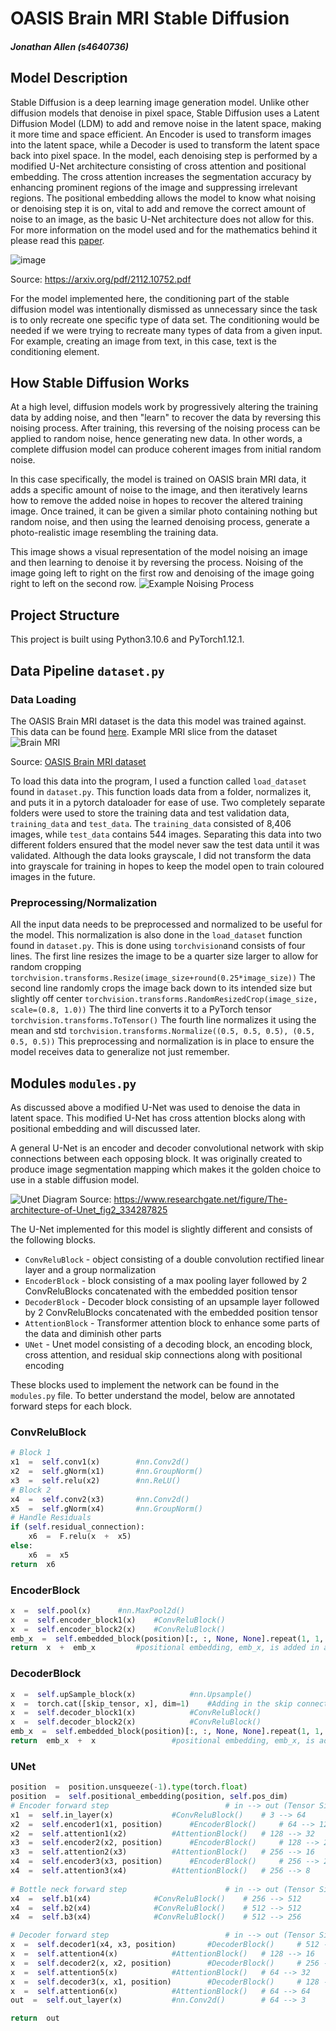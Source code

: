 # OASIS Brain MRI Stable Diffusion

##### Jonathan Allen (s4640736)

## Model Description
Stable Diffusion is a deep learning image generation model. Unlike other diffusion models that denoise in pixel space, Stable Diffusion uses a Latent Diffusion Model (LDM) to add and remove noise in the latent space, making it more time and space efficient. An Encoder is used to transform images into the latent space, while a Decoder is used to transform the latent space back into pixel space. In the model, each denoising step is performed by a modified U-Net architecture consisting of cross attention and positional embedding. The cross attention increases the segmentation accuracy by enhancing prominent regions of the image and suppressing irrelevant regions. The positional embedding allows the model to know what noising or denoising step it is on, vital to add and remove the correct amount of noise to an image, as the basic U-Net architecture does not allow for this. For more information on the model used and for the mathematics behind it please read this [paper](https://arxiv.org/pdf/2112.10752.pdf).

![image](https://miro.medium.com/max/1400/0*rW_y1kjruoT9BSO0.png)

Source: https://arxiv.org/pdf/2112.10752.pdf

For the model implemented here, the conditioning part of the stable diffusion model was intentionally dismissed as unnecessary since the task is to only recreate one specific type of data set. The conditioning would be needed if we were trying to recreate many types of data from a given input. For example, creating an image from text, in this case, text is the conditioning element.

## How Stable Diffusion Works
At a high level, diffusion models work by progressively altering the training data by adding noise, and then "learn" to recover the data by reversing this noising process. After training, this reversing of the noising process can be applied to random noise, hence generating new data. In other words, a complete diffusion model can produce coherent images from initial random noise. 

In this case specifically, the model is trained on OASIS brain MRI data, it adds a specific amount of noise to the image, and then iteratively learns how to remove the added noise in hopes to recover the altered training image. Once trained, it can be given a similar photo containing nothing but random noise, and then using the learned denoising process, generate a photo-realistic image resembling the training data.

This image shows a visual representation of the model noising an image and then learning to denoise it by reversing the process. Noising of the image going left to right on the first row and denoising of the image going right to left on the second row.
![Example Noising Process](https://lh3.googleusercontent.com/432gw-wUaTSikRtRp2IjoIRxM_xLYhy06LXcUYfHmVZoGJfWGl88HX5DO4jUxxhaZdPY_yDsKymTyHqO3oNz5vVv71poNJAwkbaYXtStpA5XyjPTqjvA3NNJK5rJndkgru4f9DPfqdqwKQuazuND-yWpn0uplZ-6mUfboiLh1BNEu1a92Pxm83gDtYfhr7chxzZW1ibgPp6dJ8G75yWy26SxjA6n9hgSDpqQgQj-QmRZURf7zcXnGbPMvk_1Je-uB2nzxIfswWVyb7isxdBKU75NzyV-a6zNLdZY9CDEgU50jzrCYeAA8_mjWNFDHsG_kyQgsCbAcdt4Logvk-d-ipqi12LRE83XsfOWopI9-Bs9FDN0eDBndNTPWh_PsGzaw1ZyAn-tJSzmtRjz3DQnnQ3J34BvFiYkZyPSBErDLvAYemeIphUZ-u7qxlbgi9HmkOU_g4AtMEc637LuMhD8bQN8u9y2cA74giWEce_Xw8E62oR4oowKkKCWWLw6HFs_JoLAAb4NJ6eJs_2JDOvDcKVVyNt07_mWZdNx2xvB2bjEoKIf-s4iBMT0q0RcxqUfhZk8ItM9nRuEkrx1DuGc1BuDWLjsfSUIZ5UHRgRlO11G6-zHhmvPUyAYnguS3k6bs8rTrMmGf6Fu6zWIydvxEUtsfJ97ZsRbmDCe1pbq4dVF-PMLoeTAKQagh0iTd6gvlsHijNsq2erqU0tSiMyVlGOk8tsZs5hVlFDJXCxaMXQpi6Mbpb_ErI-azmB0-CUi8mAdOphz2AKSp_0dMTgyIn25Gc3JI8BFerIVYSee2zjMYPb9NxNskS77yNRyPNCMWKAu4Ogv4zQihrPltHwo0kvz82Fcz6_XjRBy3NOh6NvyRBNujKz24_90iKvrg8wxNo6l4v5Z93MXhv70ctW3d8QPR1zL_I145aBp1A=w642-h319-no?authuser=0)
## Project Structure
This project is built using Python3.10.6 and PyTorch1.12.1.
## Data Pipeline `dataset.py`
### Data Loading
The OASIS Brain MRI dataset is the data this model was trained against. 
This data can be found [here](https://cloudstor.aarnet.edu.au/plus/s/tByzSZzvvVh0hZA). 
Example MRI slice from the dataset
![Brain MRI](https://lh3.googleusercontent.com/pw/AL9nZEViraVfAx4nNjNFk7ga3r2QBN5zKUvgXMg7C-OvQLNKJN_mnTjKSrS4PmHYn5VZlt0ZUenfr15Bym4h08bWUF6XhivR0WwOXxGN1IJM2C7_oxYpSskmnNR9tzFdSVWPNmuhdTFF24qV4DDC4qrnkUx2=s256-no?authuser=0)

Source: [OASIS Brain MRI dataset](https://cloudstor.aarnet.edu.au/plus/s/tByzSZzvvVh0hZA)

To load this data into the program, I used a function called `load_dataset` found in `dataset.py`. This function loads data from a folder, normalizes it, and puts it in a pytorch dataloader for ease of use.
Two completely separate folders were used to store the training data and test validation data, `training_data` and `test_data`. The `training_data` consisted of 8,406 images, while `test_data` contains 544 images. Separating this data into two different folders ensured that the model never saw the test data until it was validated.
Although the data looks grayscale, I did not transform the data into grayscale for training in hopes to keep the model open to train coloured images in the future.

### Preprocessing/Normalization
All the input data needs to be preprocessed and normalized to be useful for the model. This normalization is also done in the `load_dataset` function found in `dataset.py`. This is done using `torchvision`and consists of four lines.
The first line resizes the image to be a quarter size larger to allow for random cropping
`torchvision.transforms.Resize(image_size+round(0.25*image_size))`
The second line randomly crops the image back down to its intended size but slightly off center
`torchvision.transforms.RandomResizedCrop(image_size, scale=(0.8, 1.0))`
The third line converts it to a PyTorch tensor
`torchvision.transforms.ToTensor()`
The fourth line normalizes it using the mean and std
`torchvision.transforms.Normalize((0.5, 0.5, 0.5), (0.5, 0.5, 0.5))`
This preprocessing and normalization is in place to ensure the model receives data to generalize not just remember. 

## Modules `modules.py`
As discussed above a modified U-Net was used to denoise the data in latent space. This modified U-Net has cross attention blocks along with positional embedding and will discussed later.

A general U-Net is an encoder and decoder convolutional network with skip connections between each opposing block. It was originally created to produce image segmentation mapping which makes it the golden choice to use in a stable diffusion model.

![Unet Diagram](https://photos.google.com/share/AF1QipMt0Y7G1djhopVX_kNX0DHn0OMqmg_NmPQbAZJGKRk0BaFRx0LoWFozJttkpl-msw/photo/AF1QipM5fX5cAPG8LiJQhOXhwFXaM9USl6jgzIiqCUY?key=Z1RWSjJDNld1N3pCV1BnZk1IMGNXbkd1dUZpempB)
Source: https://www.researchgate.net/figure/The-architecture-of-Unet_fig2_334287825

The U-Net implemented for this model is slightly different and consists of the following blocks.
- `ConvReluBlock` - object consisting of a double convolution rectified linear layer and a group normalization
- `EncoderBlock` - block consisting of a max pooling layer followed by 2 ConvReluBlocks
concatenated with the embedded position tensor
- `DecoderBlock` - Decoder block consisting of an upsample layer followed by 2 ConvReluBlocks
concatenated with the embedded position tensor
- `AttentionBlock` - Transformer attention block to enhance some parts of the data and diminish other parts
- `UNet` - Unet model consisting of a decoding block, an encoding block, cross attention, and residual skip connections along with positional encoding

These blocks used to implement the network can be found in the `modules.py` file.
To better understand the model, below are annotated forward steps for each block.
### ConvReluBlock
```python
# Block 1
x1  =  self.conv1(x) 		#nn.Conv2d()
x2  =  self.gNorm(x1) 		#nn.GroupNorm()
x3  =  self.relu(x2) 		#nn.ReLU()
# Block 2
x4  =  self.conv2(x3) 		#nn.Conv2d()
x5  =  self.gNorm(x4) 		#nn.GroupNorm()
# Handle Residuals
if (self.residual_connection):
	x6  =  F.relu(x  +  x5)
else:
	x6  =  x5
return  x6
```
### EncoderBlock
```python
x  =  self.pool(x) 		#nn.MaxPool2d()
x  =  self.encoder_block1(x) 	#ConvReluBlock()
x  =  self.encoder_block2(x) 	#ConvReluBlock()
emb_x  =  self.embedded_block(position)[:, :, None, None].repeat(1, 1, x.shape[-2], x.shape[-1]) #nn.ReLU() followed by nn.Linear()
return  x  +  emb_x 		#positional embedding, emb_x, is added in at every step
```

### DecoderBlock
```python
x  =  self.upSample_block(x) 			#nn.Upsample()
x  =  torch.cat([skip_tensor, x], dim=1) 	#Adding in the skip connections from encoder
x  =  self.decoder_block1(x) 			#ConvReluBlock()
x  =  self.decoder_block2(x) 			#ConvReluBlock()
emb_x  =  self.embedded_block(position)[:, :, None, None].repeat(1, 1, x.shape[-2], x.shape[-1]) #nn.ReLU() followed by nn.Linear()
return  emb_x  +  x 				#positional embedding, emb_x, is added in at every step
```
### UNet
```python
position  =  position.unsqueeze(-1).type(torch.float)
position  =  self.positional_embedding(position, self.pos_dim)
# Encoder forward step							# in --> out (Tensor Size)
x1  =  self.in_layer(x) 			#ConvReluBlock() 	# 3 --> 64
x2  =  self.encoder1(x1, position) 		#EncoderBlock()		# 64 --> 128
x2  =  self.attention1(x2) 			#AttentionBlock()	# 128 --> 32
x3  =  self.encoder2(x2, position) 		#EncoderBlock()		# 128 --> 256
x3  =  self.attention2(x3)			#AttentionBlock()	# 256 --> 16
x4  =  self.encoder3(x3, position) 		#EncoderBlock()		# 256 --> 256
x4  =  self.attention3(x4) 			#AttentionBlock()	# 256 --> 8
 
# Bottle neck forward step						# in --> out (Tensor Size)
x4  =  self.b1(x4) 				#ConvReluBlock()	# 256 --> 512
x4  =  self.b2(x4) 				#ConvReluBlock()	# 512 --> 512
x4  =  self.b3(x4) 				#ConvReluBlock()	# 512 --> 256

# Decoder forward step							# in --> out (Tensor Size)
x  =  self.decoder1(x4, x3, position)		#DecoderBlock() 	# 512 --> 128
x  =  self.attention4(x) 			#AttentionBlock()	# 128 --> 16
x  =  self.decoder2(x, x2, position) 		#DecoderBlock()		# 256 --> 64
x  =  self.attention5(x) 			#AttentionBlock()	# 64 --> 32
x  =  self.decoder3(x, x1, position) 		#DecoderBlock()		# 128 --> 64
x  =  self.attention6(x) 			#AttentionBlock()	# 64 --> 64
out  =  self.out_layer(x) 			#nn.Conv2d()		# 64 --> 3

return  out
```
